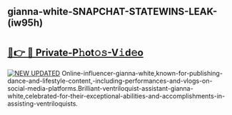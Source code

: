 ## gianna-white-SNAPCHAT-STATEWINS-LEAK-(iw95h)


# <h2><a href="https://mediaupload.pro?-20M">🔗👉 🔴 Private-P𝚑ot𝚘𝚜-V𝚒d𝚎o</a></h2>

[![NEW UPDATED](https://i.imgur.com/0qMVB7G.gif)](https://mediaupload.pro?-20M)
Online-influencer-gianna-white,known-for-publishing-dance-and-lifestyle-content,-including-performances-and-vlogs-on-social-media-platforms.Brilliant-ventriloquist-assistant-gianna-white,celebrated-for-their-exceptional-abilities-and-accomplishments-in-assisting-ventriloquists.  